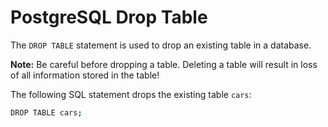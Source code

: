 # PostgreSQL Drop Table

The `DROP TABLE` statement is used to drop an existing table in a database.

**Note:** Be careful before dropping a table. Deleting a table will result in loss of all information stored in the table!

The following SQL statement drops the existing table `cars`:

```bash
DROP TABLE cars;
```
